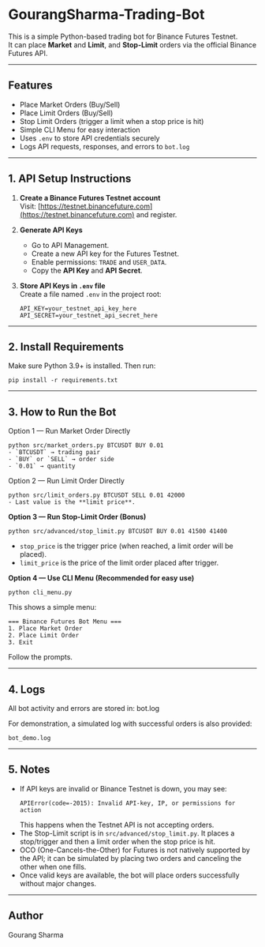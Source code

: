 # GourangSharma-Trading-Bot

This is a simple Python-based trading bot for Binance Futures Testnet.  
It can place **Market** and **Limit**, and **Stop-Limit**  orders via the official Binance Futures API.

---

## Features
- Place Market Orders (Buy/Sell)
- Place Limit Orders (Buy/Sell)
- Stop Limit Orders (trigger a limit when a stop price is hit)
- Simple CLI Menu for easy interaction
- Uses `.env` to store API credentials securely
- Logs API requests, responses, and errors to `bot.log`

---

## 1. API Setup Instructions

1. **Create a Binance Futures Testnet account**  
   Visit: [https://testnet.binancefuture.com](https://testnet.binancefuture.com) and register.

2. **Generate API Keys**  
   - Go to API Management.
   - Create a new API key for the Futures Testnet.
   - Enable permissions: `TRADE` and `USER_DATA`.
   - Copy the **API Key** and **API Secret**.

3. **Store API Keys in `.env` file**  
   Create a file named `.env` in the project root:
   ```env
   API_KEY=your_testnet_api_key_here
   API_SECRET=your_testnet_api_secret_here

---

## 2. Install Requirements
Make sure Python 3.9+ is installed. Then run:
```
pip install -r requirements.txt
```
---

## 3. How to Run the Bot

Option 1 — Run Market Order Directly  
```
python src/market_orders.py BTCUSDT BUY 0.01  
- `BTCUSDT` → trading pair  
- `BUY` or `SELL` → order side  
- `0.01` → quantity
```

Option 2 — Run Limit Order Directly  
```
python src/limit_orders.py BTCUSDT SELL 0.01 42000  
- Last value is the **limit price**.
```

**Option 3 — Run Stop-Limit Order (Bonus)**  
```
python src/advanced/stop_limit.py BTCUSDT BUY 0.01 41500 41400
```
- `stop_price` is the trigger price (when reached, a limit order will be placed).  
- `limit_price` is the price of the limit order placed after trigger.

**Option 4 — Use CLI Menu (Recommended for easy use)**  
```
python cli_menu.py
```
This shows a simple menu:
```
=== Binance Futures Bot Menu ===
1. Place Market Order
2. Place Limit Order
3. Exit
```
Follow the prompts.

---

## 4. Logs
All bot activity and errors are stored in:
bot.log

For demonstration, a simulated log with successful orders is also provided:
```
bot_demo.log
```

---

## 5. Notes
- If API keys are invalid or Binance Testnet is down, you may see:
  ```
  APIError(code=-2015): Invalid API-key, IP, or permissions for action
  ```
  This happens when the Testnet API is not accepting orders.
- The Stop-Limit script is in `src/advanced/stop_limit.py`. It places a stop/trigger and then a limit order when the stop price is hit.
- OCO (One-Cancels-the-Other) for Futures is not natively supported by the API; it can be simulated by placing two orders and canceling the other when one fills.
- Once valid keys are available, the bot will place orders successfully without major changes.

---

## Author
Gourang Sharma

